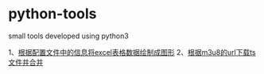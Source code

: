 # python-tools
small tools developed using python3

1、[根据配置文件中的信息将excel表格数据绘制成图形](https://github.com/Tkzccsk/python-tools/tree/main/draw-graphics-based-on-excel-data)
2、[根据m3u8的url下载ts文件并合并](https://github.com/Tkzccsk/python-tools/tree/main/download_ts_file_by_m3u8_url)
